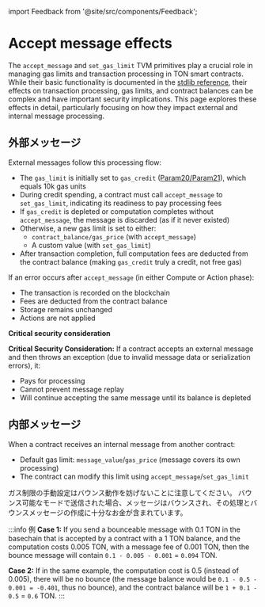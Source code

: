 import Feedback from '@site/src/components/Feedback';

# Accept message effects

The `accept_message` and `set_gas_limit` TVM primitives play a crucial role in managing gas limits and transaction processing in TON smart contracts. While their basic functionality is documented in the [stdlib reference](/v3/documentation/smart-contracts/func/docs/stdlib#accept_message), their effects on transaction processing, gas limits, and contract balances can be complex and have important security implications. This page explores these effects in detail, particularly focusing on how they impact external and internal message processing.

## 外部メッセージ

External messages follow this processing flow:

- The `gas_limit` is initially set to `gas_credit` ([Param20/Param21](v3/documentation/network/configs/blockchain-configs#param-20-and-21)), which equals 10k gas units
- During credit spending, a contract must call `accept_message` to `set_gas_limit`, indicating its readiness to pay processing fees
- If `gas_credit` is depleted or computation completes without `accept_message`, the message is discarded (as if it never existed)
- Otherwise, a new gas limit is set to either:
  - `contract_balance/gas_price` (with `accept_message`)
  - A custom value (with `set_gas_limit`)
- After transaction completion, full computation fees are deducted from the contract balance (making `gas_credit` truly a credit, not free gas)

If an error occurs after `accept_message` (in either Compute or Action phase):

- The transaction is recorded on the blockchain
- Fees are deducted from the contract balance
- Storage remains unchanged
- Actions are not applied

**Critical security consideration**

**Critical Security Consideration:**
If a contract accepts an external message and then throws an exception (due to invalid message data or serialization errors), it:

- Pays for processing
- Cannot prevent message replay
- Will continue accepting the same message until its balance is depleted

## 内部メッセージ

When a contract receives an internal message from another contract:

- Default gas limit: `message_value`/`gas_price` (message covers its own processing)
- The contract can modify this limit using `accept_message`/`set_gas_limit`

ガス制限の手動設定はバウンス動作を妨げないことに注意してください。 バウンス可能なモードで送信された場合、メッセージはバウンスされ、その処理とバウンスメッセージの作成に十分なお金が含まれています。

:::info 例
**Case 1:**
If you send a bounceable message with 0.1 TON in the basechain that is accepted by a contract with a 1 TON balance, and the computation costs 0.005 TON, with a message fee of 0.001 TON, then the bounce message will contain `0.1 - 0.005 - 0.001` = `0.094` TON.

**Case 2:**
If in the same example, the computation cost is 0.5 (instead of 0.005), there will be no bounce (the message balance would be `0.1 - 0.5 - 0.001 = -0.401`, thus no bounce), and the contract balance will be `1 + 0.1 - 0.5` = `0.6` TON.
:::

<Feedback />

